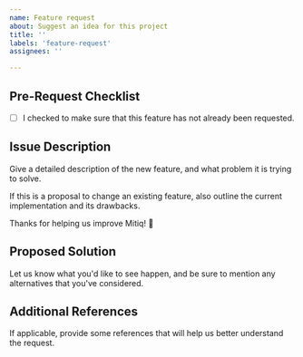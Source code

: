 ```yaml
---
name: Feature request
about: Suggest an idea for this project
title: ''
labels: 'feature-request'
assignees: ''

---
```



Pre-Request Checklist
---------------------

- [ ] I checked to make sure that this feature has not already been requested.

Issue Description
-----------------

Give a detailed description of the new feature, and what problem it is trying to solve.

If this is a proposal to change an existing feature, also outline the current
implementation and its drawbacks.

Thanks for helping us improve Mitiq! 🙂

Proposed Solution
-----------------

Let us know what you'd like to see happen, and be sure to mention
any alternatives that you've considered.


Additional References
---------------------

If applicable, provide some references that will help us better understand the request.
